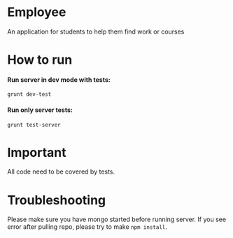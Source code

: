 # Employee

An application for students to help them find work or courses


# How to run

#### Run server in dev mode with tests:
```
grunt dev-test
```

#### Run only server tests:
```
grunt test-server
```

# Important
All code need to be covered by tests.

# Troubleshooting
Please make sure you have mongo started before running server.
If you see error after pulling repo, please try to make `npm install`.
